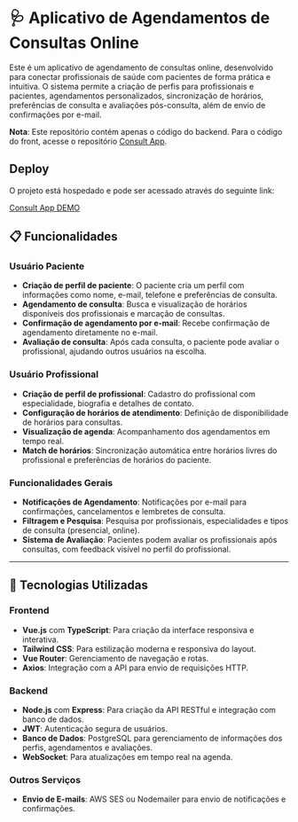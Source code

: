 # 🩺 Aplicativo de Agendamentos de Consultas Online

Este é um aplicativo de agendamento de consultas online, desenvolvido para conectar profissionais de saúde com pacientes de forma prática e intuitiva. O sistema permite a criação de perfis para profissionais e pacientes, agendamentos personalizados, sincronização de horários, preferências de consulta e avaliações pós-consulta, além de envio de confirmações por e-mail.

 **Nota**: Este repositório contém apenas o código do backend. Para o código do front, acesse o repositório [Consult App](https://github.com/jefflsilva/consult_app).
 
 ## Deploy

O projeto está hospedado e pode ser acessado através do seguinte link:

[Consult App DEMO](https://consultappserver-production.up.railway.app/)

## 📋 Funcionalidades

### Usuário Paciente
- **Criação de perfil de paciente**: O paciente cria um perfil com informações como nome, e-mail, telefone e preferências de consulta.
- **Agendamento de consulta**: Busca e visualização de horários disponíveis dos profissionais e marcação de consultas.
- **Confirmação de agendamento por e-mail**: Recebe confirmação de agendamento diretamente no e-mail.
- **Avaliação de consulta**: Após cada consulta, o paciente pode avaliar o profissional, ajudando outros usuários na escolha.

### Usuário Profissional
- **Criação de perfil de profissional**: Cadastro do profissional com especialidade, biografia e detalhes de contato.
- **Configuração de horários de atendimento**: Definição de disponibilidade de horários para consultas.
- **Visualização de agenda**: Acompanhamento dos agendamentos em tempo real.
- **Match de horários**: Sincronização automática entre horários livres do profissional e preferências de horários do paciente.
  
### Funcionalidades Gerais
- **Notificações de Agendamento**: Notificações por e-mail para confirmações, cancelamentos e lembretes de consulta.
- **Filtragem e Pesquisa**: Pesquisa por profissionais, especialidades e tipos de consulta (presencial, online).
- **Sistema de Avaliação**: Pacientes podem avaliar os profissionais após consultas, com feedback visível no perfil do profissional.

---

## 🚀 Tecnologias Utilizadas

### Frontend
- **Vue.js** com **TypeScript**: Para criação da interface responsiva e interativa.
- **Tailwind CSS**: Para estilização moderna e responsiva do layout.
- **Vue Router**: Gerenciamento de navegação e rotas.
- **Axios**: Integração com a API para envio de requisições HTTP.

### Backend
- **Node.js** com **Express**: Para criação da API RESTful e integração com banco de dados.
- **JWT**: Autenticação segura de usuários.
- **Banco de Dados**: PostgreSQL para gerenciamento de informações dos perfis, agendamentos e avaliações.
- **WebSocket**: Para atualizações em tempo real na agenda.

### Outros Serviços
- **Envio de E-mails**: AWS SES ou Nodemailer para envio de notificações e confirmações.
